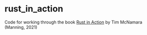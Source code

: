# rust_in_action

Code for working through the book [Rust in Action](https://www.manning.com/books/rust-in-action) by Tim McNamara (Manning, 2021)
